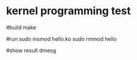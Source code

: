 kernel programming test
=======================
#build
make

#run
sudo insmod hello.ko
sudo rmmod hello

#show result
dmesg
